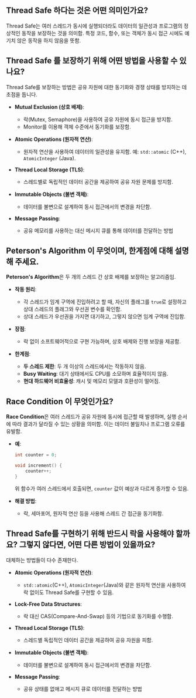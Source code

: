 ## Thread Safe 하다는 것은 어떤 의미인가요?  
Thread Safe는 여러 스레드가 동시에 실행되더라도 데이터의 일관성과 프로그램의 정상적인 동작을 보장하는 것을 의미함. 특정 코드, 함수, 또는 객체가 동시 접근 시에도 예기치 않은 동작을 하지 않음을 뜻함.


## Thread Safe 를 보장하기 위해 어떤 방법을 사용할 수 있나요?  

Thread Safe를 보장하는 방법은 공유 자원에 대한 동기화와 경쟁 상태를 방지하는 데 초점을 둡니다.

- **Mutual Exclusion (상호 배제)**:  
  - 락(Mutex, Semaphore)을 사용하여 공유 자원에 동시 접근을 방지함.  
  - Monitor를 이용해 객체 수준에서 동기화를 보장함.
  
- **Atomic Operations (원자적 연산)**:  
  - 원자적 연산을 사용하여 데이터의 일관성을 유지함. 예: `std::atomic` (C++), `AtomicInteger` (Java).  
  
- **Thread Local Storage (TLS)**:  
  - 스레드별로 독립적인 데이터 공간을 제공하여 공유 자원 문제를 방지함.  

- **Immutable Objects (불변 객체)**:  
  - 데이터를 불변으로 설계하여 동시 접근에서의 변경을 차단함.  

- **Message Passing**:  
  - 공유 메모리를 사용하는 대신 메시지 큐를 통해 데이터를 전달하는 방법


## Peterson's Algorithm 이 무엇이며, 한계점에 대해 설명해 주세요.  
**Peterson's Algorithm**은 두 개의 스레드 간 상호 배제를 보장하는 알고리즘임.

- **작동 원리**:  
  - 각 스레드가 임계 구역에 진입하려고 할 때, 자신의 플래그를 `true`로 설정하고 상대 스레드의 플래그와 우선권 변수를 확인함.  
  - 상대 스레드가 우선권을 가지면 대기하고, 그렇지 않으면 임계 구역에 진입함.  

- **장점**:  
  - 락 없이 소프트웨어적으로 구현 가능하며, 상호 배제와 진행 보장을 제공함.  

- **한계점**:  
  - **두 스레드 제한**: 두 개 이상의 스레드에서는 작동하지 않음.  
  - **Busy Waiting**: 대기 상태에서도 CPU를 소모하며 효율적이지 않음.  
  - **현대 하드웨어 비효율성**: 캐시 및 메모리 모델과 호환성이 떨어짐.  



## Race Condition 이 무엇인가요?  
**Race Condition**은 여러 스레드가 공유 자원에 동시에 접근할 때 발생하며, 실행 순서에 따라 결과가 달라질 수 있는 상황을 의미함. 이는 데이터 불일치나 프로그램 오류를 유발함.

- **예**:  
  ```c
  int counter = 0;

  void increment() {
      counter++;
  }
  ```
  위 함수가 여러 스레드에서 호출되면, `counter` 값이 예상과 다르게 증가할 수 있음.  

- **해결 방법**:  
  - 락, 세마포어, 원자적 연산 등을 사용해 스레드 간 접근을 동기화함.



## Thread Safe를 구현하기 위해 반드시 락을 사용해야 할까요? 그렇지 않다면, 어떤 다른 방법이 있을까요?  

대체하는 방법들이 다수 존재한다.

- **Atomic Operations (원자적 연산)**:  
  - `std::atomic`(C++), `AtomicInteger`(Java)와 같은 원자적 연산을 사용하여 락 없이도 Thread Safe를 구현할 수 있음.  

- **Lock-Free Data Structures**:  
  - 락 대신 CAS(Compare-And-Swap) 등의 기법으로 동기화를 수행함.  

- **Thread Local Storage (TLS)**:  
  - 스레드별 독립적인 데이터 공간을 제공하여 공유 자원을 피함.  

- **Immutable Objects (불변 객체)**:  
  - 데이터를 불변으로 설계하여 동시 접근에서의 변경을 차단함.  

- **Message Passing**:  
  - 공유 상태를 없애고 메시지 큐로 데이터를 전달하는 방법
